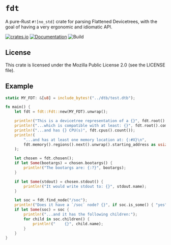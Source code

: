 # `fdt`

A pure-Rust `#![no_std]` crate for parsing Flattened Devicetrees, with the goal of having a
very ergonomic and idiomatic API.

[![crates.io](https://img.shields.io/crates/v/fdt.svg)](https://crates.io/crates/fdt) [![Documentation](https://docs.rs/fdt/badge.svg)](https://docs.rs/fdt) ![Build](https://github.com/repnop/fdt/actions/workflows/test.yml/badge.svg?branch=master&event=push)

## License

This crate is licensed under the Mozilla Public License 2.0 (see the LICENSE file).

## Example

```rust
static MY_FDT: &[u8] = include_bytes!("../dtb/test.dtb");

fn main() {
    let fdt = fdt::Fdt::new(MY_FDT).unwrap();

    println!("This is a devicetree representation of a {}", fdt.root().model());
    println!("...which is compatible with at least: {}", fdt.root().compatible().first());
    println!("...and has {} CPU(s)", fdt.cpus().count());
    println!(
        "...and has at least one memory location at: {:#X}\n",
        fdt.memory().regions().next().unwrap().starting_address as usize
    );

    let chosen = fdt.chosen();
    if let Some(bootargs) = chosen.bootargs() {
        println!("The bootargs are: {:?}", bootargs);
    }

    if let Some(stdout) = chosen.stdout() {
        println!("It would write stdout to: {}", stdout.name);
    }

    let soc = fdt.find_node("/soc");
    println!("Does it have a `/soc` node? {}", if soc.is_some() { "yes" } else { "no" });
    if let Some(soc) = soc {
        println!("...and it has the following children:");
        for child in soc.children() {
            println!("    {}", child.name);
        }
    }
}
```
